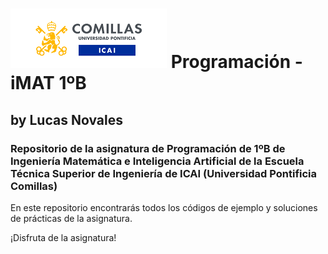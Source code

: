 # ![](resources/logo_icai.png) Programación - iMAT 1ºB
## by Lucas Novales
### Repositorio de la asignatura de Programación de 1ºB de Ingeniería Matemática e Inteligencia Artificial de la Escuela Técnica Superior de Ingeniería de ICAI (Universidad Pontificia Comillas)
En este repositorio encontrarás todos los códigos de ejemplo y soluciones de prácticas de la asignatura.

¡Disfruta de la asignatura!
